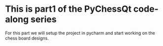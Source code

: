 # This is part1 of the PyChessQt code-along series
For this part we will setup the project in pycharm and start working on the chess board designs.
